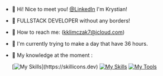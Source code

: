 - 👋 Hi! Nice to meet you! [@LinkedIn](https://www.linkedin.com/in/klima96/) I'm Krystian!
- 🔭 FULLSTACK DEVELOPER without any borders!
- 💬 How to reach me: (kklimczak7@icloud.com)
- 🤔 I'm currently trying to make a day that have 36 hours.

- 🌱 My knowledge at the moment :
  
  [![My Skills](https://skillicons.dev/icons?i=js,nodejs,express,mongodb,postman,react,redux,materialui,firebase,netlify,nextjs,ts,)](https://skillicons.dev)
  [![My Skills](https://skillicons.dev/icons?i=html,css,sass,figma,tailwind)](https://skillicons.dev)
  [![My Tools](https://skillicons.dev/icons?i=git,github,vscode,npm,pnpm)](https://skillicons.dev)
